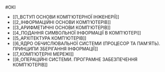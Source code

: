 #ОКІ
- [[1_ВСТУП ОСНОВИ КОМП'ЮТЕРНОЇ ІНЖЕНЕРІЇ]]
- [[2_ІНФОРМАЦІЙНІ ОСНОВИ КОМП’ЮТЕРІВ]]
- [[3_АРИФМЕТИЧНІ ОСНОВИ КОМП'ЮТЕРІВ]]
- [[4_ПОДАННЯ СИМВОЛЬНОЇ ІНФОРМАЦІЇ В КОМП'ЮТЕРІ]]
- [[5_АРХІТЕКТУРА КОМП'ЮТЕРІВ]]
- [[6_ЯДРО ОБЧИСЛЮВАЛЬНОЇ  СИСТЕМИ (ПРОЦЕСОР ТА ПАМ'ЯТЬ). ПРИНЦИПИ ЗБЕРІГАННЯ ІНФОРМАЦІЇ]]
- [[7_КОМП’ЮТЕРНІ МЕРЕЖІ]]
- [[8_ОПЕРАЦІЙНІ СИСТЕМИ. ПРОГРАМНЕ ЗАБЕЗПЕЧЕННЯ КОМП'ЮТЕРІВ]]